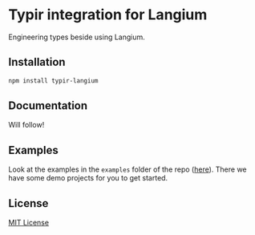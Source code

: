 # Typir integration for Langium

Engineering types beside using Langium.

## Installation

```bash
npm install typir-langium
```

## Documentation

Will follow!

## Examples

Look at the examples in the `examples` folder of the repo ([here](../../examples)). There we have some demo projects for you to get started.

## License

[MIT License](/LICENSE)
